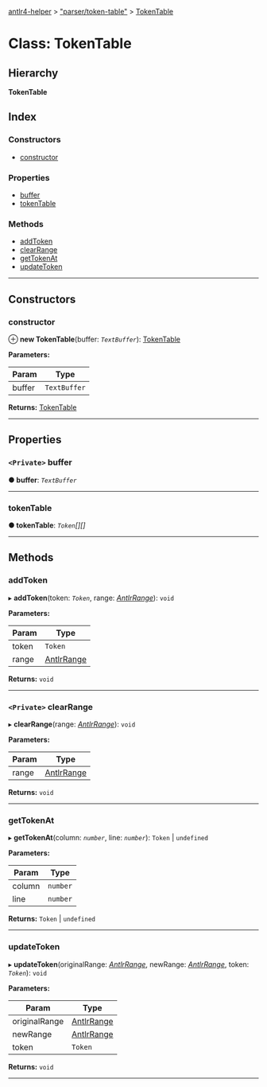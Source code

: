 [antlr4-helper](../README.md) > ["parser/token-table"](../modules/_parser_token_table_.md) > [TokenTable](../classes/_parser_token_table_.tokentable.md)

# Class: TokenTable

## Hierarchy

**TokenTable**

## Index

### Constructors

* [constructor](_parser_token_table_.tokentable.md#constructor)

### Properties

* [buffer](_parser_token_table_.tokentable.md#buffer)
* [tokenTable](_parser_token_table_.tokentable.md#tokentable)

### Methods

* [addToken](_parser_token_table_.tokentable.md#addtoken)
* [clearRange](_parser_token_table_.tokentable.md#clearrange)
* [getTokenAt](_parser_token_table_.tokentable.md#gettokenat)
* [updateToken](_parser_token_table_.tokentable.md#updatetoken)

---

## Constructors

<a id="constructor"></a>

###  constructor

⊕ **new TokenTable**(buffer: *`TextBuffer`*): [TokenTable](_parser_token_table_.tokentable.md)

**Parameters:**

| Param | Type |
| ------ | ------ |
| buffer | `TextBuffer` |

**Returns:** [TokenTable](_parser_token_table_.tokentable.md)

___

## Properties

<a id="buffer"></a>

### `<Private>` buffer

**● buffer**: *`TextBuffer`*

___
<a id="tokentable"></a>

###  tokenTable

**● tokenTable**: *`Token`[][]*

___

## Methods

<a id="addtoken"></a>

###  addToken

▸ **addToken**(token: *`Token`*, range: *[AntlrRange](../modules/_types_types_.md#antlrrange)*): `void`

**Parameters:**

| Param | Type |
| ------ | ------ |
| token | `Token` |
| range | [AntlrRange](../modules/_types_types_.md#antlrrange) |

**Returns:** `void`

___
<a id="clearrange"></a>

### `<Private>` clearRange

▸ **clearRange**(range: *[AntlrRange](../modules/_types_types_.md#antlrrange)*): `void`

**Parameters:**

| Param | Type |
| ------ | ------ |
| range | [AntlrRange](../modules/_types_types_.md#antlrrange) |

**Returns:** `void`

___
<a id="gettokenat"></a>

###  getTokenAt

▸ **getTokenAt**(column: *`number`*, line: *`number`*):  `Token` &#124; `undefined`

**Parameters:**

| Param | Type |
| ------ | ------ |
| column | `number` |
| line | `number` |

**Returns:**  `Token` &#124; `undefined`

___
<a id="updatetoken"></a>

###  updateToken

▸ **updateToken**(originalRange: *[AntlrRange](../modules/_types_types_.md#antlrrange)*, newRange: *[AntlrRange](../modules/_types_types_.md#antlrrange)*, token: *`Token`*): `void`

**Parameters:**

| Param | Type |
| ------ | ------ |
| originalRange | [AntlrRange](../modules/_types_types_.md#antlrrange) |
| newRange | [AntlrRange](../modules/_types_types_.md#antlrrange) |
| token | `Token` |

**Returns:** `void`

___

